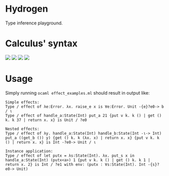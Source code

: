 # Hydrogen
Type inference playground.

# Calculus' syntax
<img src="https://render.githubusercontent.com/render/math?math=\text{var} \ni x,\dots">

<img src="https://render.githubusercontent.com/render/math?math=\text{tvar} \ni \alpha,\dots">

<img src="https://render.githubusercontent.com/render/math?math=\text{type} \ni \tau \Coloneqq \alpha \mid \text{Int} \mid \tau \rightarrow \tau">

<img src="https://render.githubusercontent.com/render/math?math=\text{expr} \ni e \Coloneqq x \mid n \mid \lambda x . e \mid \text{fun} f x . e \mid e \: e \mid \text{let} x = e \: \text{in} \: e">

# Usage
Simply running `ocaml effect_examples.ml` should result in output like:
```
Simple effects:
Type / effect of λe:Error. λx. raise_e x is ∀e:Error. Unit -{e}?e0-> b / ι
Type / effect of handle_a:State(Int) put_a 21 {put v k. k () | get () k. k 37 | return x. x} is Unit / ?e0

Nested effects:
Type / effect of λy. handle_a:State(Int) handle_b:State(Int -ι-> Int) put_a ((get_b ()) y) {get () k. k (λx. x) | return x. x} {put v k. k () | return x. x} is Int -?e0-> Unit / ι

Instance application:
Type / effect of let putx = λs:State(Int). λx. put_s x in handle_a:State(Int) (putx<a>) 1 {put v k. k () | get () k. k 1 | return x. 2} is Int / ?e1 with env: (putx : ∀s:State(Int). Int -{s}?e0-> Unit)
```
